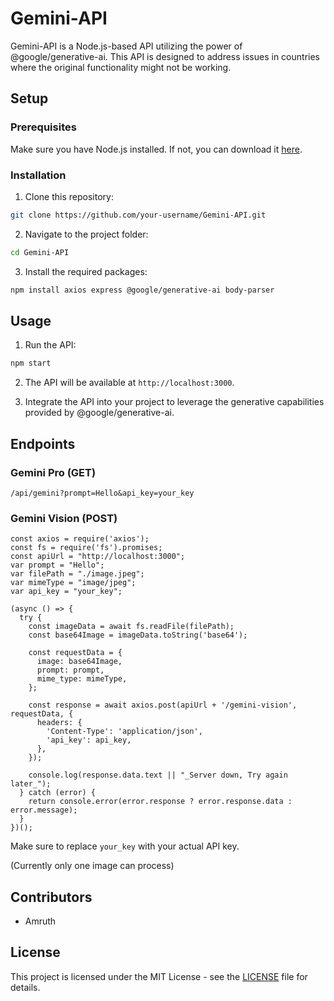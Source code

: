 # Gemini-API

Gemini-API is a Node.js-based API utilizing the power of @google/generative-ai. This API is designed to address issues in countries where the original functionality might not be working.

## Setup

### Prerequisites

Make sure you have Node.js installed. If not, you can download it [here](https://nodejs.org/).

### Installation

1. Clone this repository:

```bash
git clone https://github.com/your-username/Gemini-API.git
```

2. Navigate to the project folder:

```bash
cd Gemini-API
```

3. Install the required packages:

```bash
npm install axios express @google/generative-ai body-parser
```

## Usage

1. Run the API:

```bash
npm start
```

2. The API will be available at `http://localhost:3000`.

3. Integrate the API into your project to leverage the generative capabilities provided by @google/generative-ai.

## Endpoints

### Gemini Pro (GET)

```plaintext
/api/gemini?prompt=Hello&api_key=your_key
```

### Gemini Vision (POST)

```plaintext
const axios = require('axios');
const fs = require('fs').promises;
const apiUrl = "http://localhost:3000";
var prompt = "Hello";
var filePath = "./image.jpeg";
var mimeType = "image/jpeg";
var api_key = "your_key";

(async () => {
  try {
    const imageData = await fs.readFile(filePath);
    const base64Image = imageData.toString('base64');

    const requestData = {
      image: base64Image,
      prompt: prompt,
      mime_type: mimeType,
    };

    const response = await axios.post(apiUrl + '/gemini-vision', requestData, {
      headers: {
        'Content-Type': 'application/json',
        'api_key': api_key,
      },
    });

    console.log(response.data.text || "_Server down, Try again later_");
  } catch (error) {
    return console.error(error.response ? error.response.data : error.message);
  }
})();
```


Make sure to replace `your_key` with your actual API key.

(Currently only one image can process)

## Contributors

- Amruth

## License

This project is licensed under the MIT License - see the [LICENSE](LICENSE.txt) file for details.
